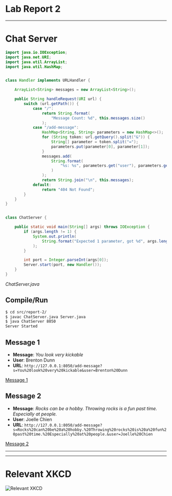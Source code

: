 # Lab Report 2

---

# Chat Server

```java
import java.io.IOException;
import java.net.URI;
import java.util.ArrayList;
import java.util.HashMap;


class Handler implements URLHandler {

    ArrayList<String> messages = new ArrayList<String>();

    public String handleRequest(URI url) {
        switch (url.getPath()) {
            case "/":
                return String.format(
                    "Message Count: %d", this.messages.size()
                );
            case "/add-message":
                HashMap<String, String> parameters = new HashMap<>();
                for (String token: url.getQuery().split("&")) {
                    String[] parameter = token.split("=");
                    parameters.put(parameter[0], parameter[1]);
                }
                messages.add(
                    String.format(
                        "%s: %s", parameters.get("user"), parameters.get("s")
                    )
                );
                return String.join("\n", this.messages);
            default:
                return "404 Not Found";
        }
    }
}


class ChatServer {

    public static void main(String[] args) throws IOException {
        if (args.length != 1) {
            System.out.println(
                String.format("Expected 1 parameter, got %d", args.length)
            );
        }

        int port = Integer.parseInt(args[0]);
        Server.start(port, new Handler());
    }
}
```

*ChatServer.java*


## Compile/Run

```bash
$ cd src/report-2/
$ javac ChatServer.java Server.java
$ java ChatServer 8050
Server Started
```

## Message 1

* **Message**: *You look very kickable*
* **User**: Brenton Dunn
* **URL**: `http://127.0.0.1:8050/add-message?s=You%20look%20very%20kickable&user=Brenton%20Dunn`

[Message 1](/assets/report-2/message-1.png)


## Message 2

* **Message**: *Rocks can be a hobby. Throwing rocks is a fun past time. Especially at people.*
* **User**: Joelle Chien
* **URL**: `http://127.0.0.1:8050/add-message?s=Rocks%20can%20be%20a%20hobby.%20Throwing%20rocks%20is%20a%20fun%20past%20time.%20Especially%20at%20people.&user=Joelle%20Chien`

[Message 2](/assets/report-2/message-2.png)

---

---

# Relevant XKCD

![Relevant XKCD](https://imgs.xkcd.com/comics/im_an_idiot.png)
